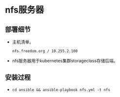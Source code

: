 # nfs服务器


## 部署细节
- 主机清单。
  ```
  nfs.freedom.org / 10.255.2.100
  ```

- nfs服务器用于kubernetes集群storageclass存储后端。


## 安装过程
- `cd ansible && ansible-playbook nfs.yml -t nfs`
